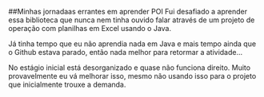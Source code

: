 ##Minhas jornadaas errantes em aprender POI
Fui desafiado a aprender essa biblioteca que nunca nem tinha ouvido falar através de um projeto de operação com planilhas em Excel usando o Java.

Já tinha tempo que eu não aprendia nada em Java e mais tempo ainda que o Github estava parado, então nada melhor para retormar a atividade...

No estágio inicial está desorganizado e quase não funciona direito. Muito provavelmente eu vá melhorar isso, mesmo não usando isso para o projeto que inicialmente trouxe a demanda.
